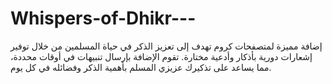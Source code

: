 # Whispers-of-Dhikr---
 إضافة مميزة لمتصفحات كروم تهدف إلى تعزيز الذكر في حياة المسلمين من خلال توفير إشعارات دورية بأذكار وأدعية مختارة. تقوم الإضافة بإرسال تنبيهات في أوقات محددة، مما يساعد على تذكيرك عزيزي المسلم بأهمية الذكر وفضائله في كل يوم.
